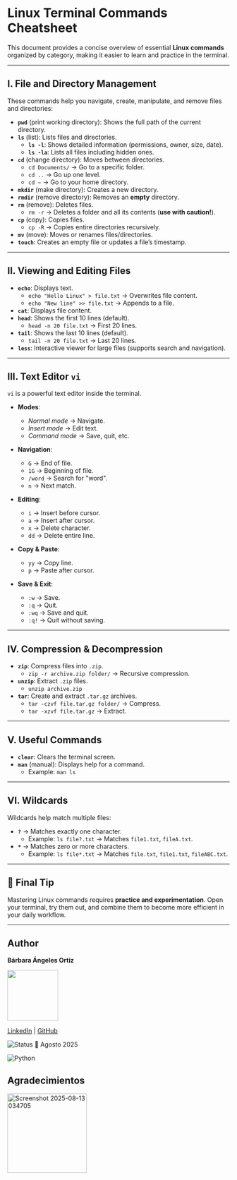 # Linux Terminal Commands Cheatsheet

This document provides a concise overview of essential **Linux commands** organized by category, making it easier to learn and practice in the terminal.

---

## I. File and Directory Management

These commands help you navigate, create, manipulate, and remove files and directories:

- **`pwd`** (print working directory): Shows the full path of the current directory.
- **`ls`** (list): Lists files and directories.
  - **`ls -l`**: Shows detailed information (permissions, owner, size, date).
  - **`ls -la`**: Lists all files including hidden ones.
- **`cd`** (change directory): Moves between directories.
  - `cd Documents/` → Go to a specific folder.  
  - `cd ..` → Go up one level.  
  - `cd ~` → Go to your home directory.  
- **`mkdir`** (make directory): Creates a new directory.  
- **`rmdir`** (remove directory): Removes an **empty** directory.  
- **`rm`** (remove): Deletes files.  
  - `rm -r` → Deletes a folder and all its contents (**use with caution!**).  
- **`cp`** (copy): Copies files.  
  - `cp -R` → Copies entire directories recursively.  
- **`mv`** (move): Moves or renames files/directories.  
- **`touch`**: Creates an empty file or updates a file’s timestamp.  

---

## II. Viewing and Editing Files

- **`echo`**: Displays text.  
  - `echo "Hello Linux" > file.txt` → Overwrites file content.  
  - `echo "New line" >> file.txt` → Appends to a file.  
- **`cat`**: Displays file content.  
- **`head`**: Shows the first 10 lines (default).  
  - `head -n 20 file.txt` → First 20 lines.  
- **`tail`**: Shows the last 10 lines (default).  
  - `tail -n 20 file.txt` → Last 20 lines.  
- **`less`**: Interactive viewer for large files (supports search and navigation).  

---

## III. Text Editor `vi`

`vi` is a powerful text editor inside the terminal.  

- **Modes**:  
  - *Normal mode* → Navigate.  
  - *Insert mode* → Edit text.  
  - *Command mode* → Save, quit, etc.  

- **Navigation**:  
  - `G` → End of file.  
  - `1G` → Beginning of file.  
  - `/word` → Search for "word".  
  - `n` → Next match.  

- **Editing**:  
  - `i` → Insert before cursor.  
  - `a` → Insert after cursor.  
  - `x` → Delete character.  
  - `dd` → Delete entire line.  

- **Copy & Paste**:  
  - `yy` → Copy line.  
  - `p` → Paste after cursor.  

- **Save & Exit**:  
  - `:w` → Save.  
  - `:q` → Quit.  
  - `:wq` → Save and quit.  
  - `:q!` → Quit without saving.  

---

## IV. Compression & Decompression

- **`zip`**: Compress files into `.zip`.  
  - `zip -r archive.zip folder/` → Recursive compression.  
- **`unzip`**: Extract `.zip` files.  
  - `unzip archive.zip`  
- **`tar`**: Create and extract `.tar.gz` archives.  
  - `tar -czvf file.tar.gz folder/` → Compress.  
  - `tar -xzvf file.tar.gz` → Extract.  

---

## V. Useful Commands

- **`clear`**: Clears the terminal screen.  
- **`man`** (manual): Displays help for a command.  
  - Example: `man ls`  

---

## VI. Wildcards

Wildcards help match multiple files:  

- **`?`** → Matches exactly one character.  
  - Example: `ls file?.txt` → Matches `file1.txt`, `fileA.txt`.  
- **`*`** → Matches zero or more characters.  
  - Example: `ls file*.txt` → Matches `file.txt`, `file1.txt`, `fileABC.txt`.  

---

## 🚀 Final Tip

Mastering Linux commands requires **practice and experimentation**. Open your terminal, try them out, and combine them to become more efficient in your daily workflow.  

---

## Author
**Bárbara Ángeles Ortiz**

<img src="https://github.com/user-attachments/assets/30ea0d40-a7a9-4b19-a835-c474b5cc50fb" width="115">

[LinkedIn](https://www.linkedin.com/in/barbaraangelesortiz/) | [GitHub](https://github.com/BarbaraAngelesOrtiz)

![Status](https://img.shields.io/badge/status-finished-brightgreen) 📅 Agosto 2025

![Python](https://img.shields.io/badge/python-3.10-blue)

## Agradecimientos 

<img width="180" height="180" alt="Screenshot 2025-08-13 034705" src="https://github.com/user-attachments/assets/bdfa03bc-d44a-4848-b622-6bac4e2dbc95" />
